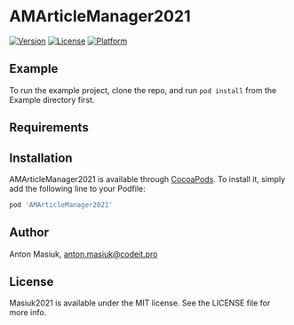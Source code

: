 # AMArticleManager2021

[![Version](https://img.shields.io/cocoapods/v/AMArticleManager2021.svg?style=flat)](https://cocoapods.org/pods/AMArticleManager2021)
[![License](https://img.shields.io/cocoapods/l/AMArticleManager2021.svg?style=flat)](https://cocoapods.org/pods/AMArticleManager2021)
[![Platform](https://img.shields.io/cocoapods/p/AMArticleManager2021.svg?style=flat)](https://cocoapods.org/pods/AMArticleManager2021)

## Example

To run the example project, clone the repo, and run `pod install` from the Example directory first.

## Requirements

## Installation

AMArticleManager2021 is available through [CocoaPods](https://cocoapods.org). To install
it, simply add the following line to your Podfile:

```ruby
pod 'AMArticleManager2021'
```

## Author

Anton Masiuk, anton.masiuk@codeit.pro

## License

Masiuk2021 is available under the MIT license. See the LICENSE file for more info.
